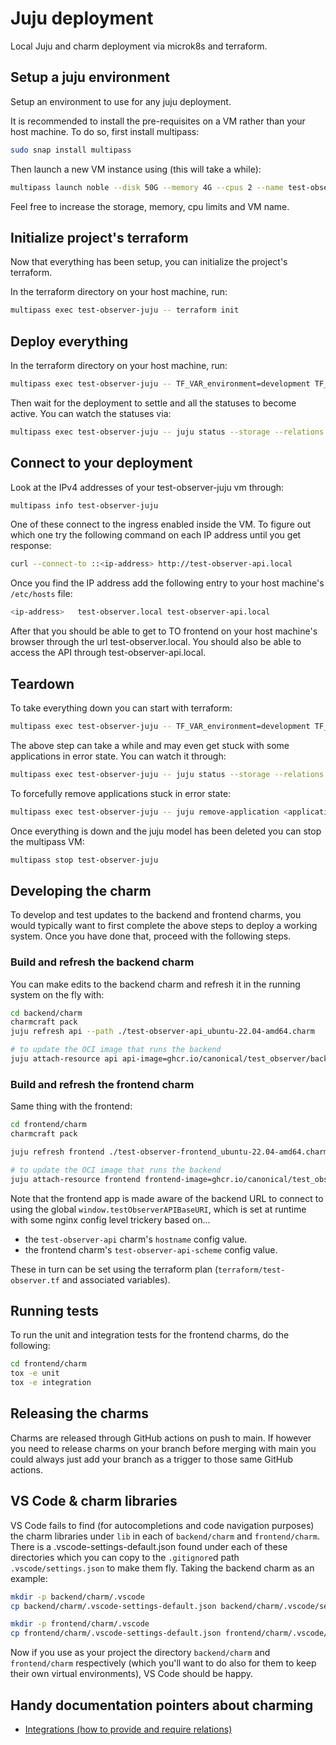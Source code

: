 # Juju deployment

Local Juju and charm deployment via microk8s and terraform.

## Setup a juju environment

Setup an environment to use for any juju deployment.

It is recommended to install the pre-requisites on a VM rather than your host machine. To do so, first install multipass:

```bash
sudo snap install multipass
```

Then launch a new VM instance using (this will take a while):

```bash
multipass launch noble --disk 50G --memory 4G --cpus 2 --name test-observer-juju --mount /path/to/test_observer:/home/ubuntu/test_observer --cloud-init cloud-init.yaml --timeout 1800
```

Feel free to increase the storage, memory, cpu limits and VM name.

## Initialize project's terraform

Now that everything has been setup, you can initialize the project's terraform.

In the terraform directory on your host machine, run:

```bash
multipass exec test-observer-juju -- terraform init
```

## Deploy everything

In the terraform directory on your host machine, run:

```bash
multipass exec test-observer-juju -- TF_VAR_environment=development TF_VAR_external_ingress_hostname=local terraform apply -auto-approve
```

Then wait for the deployment to settle and all the statuses to become active. You can watch the statuses via:

```bash
multipass exec test-observer-juju -- juju status --storage --relations --watch 5s
```

## Connect to your deployment

Look at the IPv4 addresses of your test-observer-juju vm through:

```bash
multipass info test-observer-juju
```

One of these connect to the ingress enabled inside the VM. To figure out which one try the following command on each IP address until you get response:

```bash
curl --connect-to ::<ip-address> http://test-observer-api.local
```

Once you find the IP address add the following entry to your host machine's `/etc/hosts` file:

```bash
<ip-address>   test-observer.local test-observer-api.local
```

After that you should be able to get to TO frontend on your host machine's browser through the url test-observer.local. You should also be able to access the API through test-observer-api.local.

## Teardown

To take everything down you can start with terraform:

```bash
multipass exec test-observer-juju -- TF_VAR_environment=development TF_VAR_external_ingress_hostname=local terraform destroy --auto-approve
```

The above step can take a while and may even get stuck with some applications in error state. You can watch it through:

```bash
multipass exec test-observer-juju -- juju status --storage --relations --watch 5s
```

To forcefully remove applications stuck in error state:

```bash
multipass exec test-observer-juju -- juju remove-application <application-name> --destroy-storage --force
```

Once everything is down and the juju model has been deleted you can stop the multipass VM:

```bash
multipass stop test-observer-juju
```

## Developing the charm

To develop and test updates to the backend and frontend charms, you would typically want to first complete the above steps to deploy a working system. Once you have done that, proceed with the following steps.

### Build and refresh the backend charm

You can make edits to the backend charm and refresh it in the running system on the fly with:

```bash
cd backend/charm
charmcraft pack
juju refresh api --path ./test-observer-api_ubuntu-22.04-amd64.charm

# to update the OCI image that runs the backend
juju attach-resource api api-image=ghcr.io/canonical/test_observer/backend:[tag or sha]
```

### Build and refresh the frontend charm

Same thing with the frontend:

```bash
cd frontend/charm
charmcraft pack

juju refresh frontend ./test-observer-frontend_ubuntu-22.04-amd64.charm

# to update the OCI image that runs the backend
juju attach-resource frontend frontend-image=ghcr.io/canonical/test_observer/frontend:[tag or sha]
```

Note that the frontend app is made aware of the backend URL to connect to using the global `window.testObserverAPIBaseURI`, which is set at runtime with some nginx config level trickery based on...

- the `test-observer-api` charm's `hostname` config value.
- the frontend charm's `test-observer-api-scheme` config value.

These in turn can be set using the terraform plan (`terraform/test-observer.tf` and associated variables).

## Running tests

To run the unit and integration tests for the frontend charms, do the following:

```bash
cd frontend/charm
tox -e unit
tox -e integration
```

## Releasing the charms

Charms are released through GitHub actions on push to main. If however you need to release charms on your branch before merging with main you could always just add your branch as a trigger to those same GitHub actions.

## VS Code & charm libraries

VS Code fails to find (for autocompletions and code navigation purposes) the charm libraries under `lib` in each of `backend/charm` and `frontend/charm`. There is a .vscode-settings-default.json found under each of these directories which you can copy to the `.gitignore`d path `.vscode/settings.json` to make them fly. Taking the backend charm as an example:

```bash
mkdir -p backend/charm/.vscode
cp backend/charm/.vscode-settings-default.json backend/charm/.vscode/settings.json

mkdir -p frontend/charm/.vscode
cp frontend/charm/.vscode-settings-default.json frontend/charm/.vscode/settings.json
```

Now if you use as your project the directory `backend/charm` and `frontend/charm` respectively (which you'll want to do also for them to keep their own virtual environments), VS Code should be happy.

## Handy documentation pointers about charming

- [Integrations (how to provide and require relations)](https://juju.is/docs/sdk/integration)
